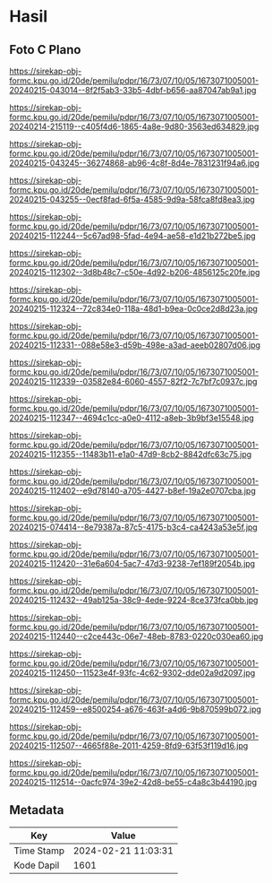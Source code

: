 # Hasil

## Foto C Plano

https://sirekap-obj-formc.kpu.go.id/20de/pemilu/pdpr/16/73/07/10/05/1673071005001-20240215-043014--8f2f5ab3-33b5-4dbf-b656-aa87047ab9a1.jpg

https://sirekap-obj-formc.kpu.go.id/20de/pemilu/pdpr/16/73/07/10/05/1673071005001-20240214-215119--c405f4d6-1865-4a8e-9d80-3563ed634829.jpg

https://sirekap-obj-formc.kpu.go.id/20de/pemilu/pdpr/16/73/07/10/05/1673071005001-20240215-043245--36274868-ab96-4c8f-8d4e-7831231f94a6.jpg

https://sirekap-obj-formc.kpu.go.id/20de/pemilu/pdpr/16/73/07/10/05/1673071005001-20240215-043255--0ecf8fad-6f5a-4585-9d9a-58fca8fd8ea3.jpg

https://sirekap-obj-formc.kpu.go.id/20de/pemilu/pdpr/16/73/07/10/05/1673071005001-20240215-112244--5c67ad98-5fad-4e94-ae58-e1d21b272be5.jpg

https://sirekap-obj-formc.kpu.go.id/20de/pemilu/pdpr/16/73/07/10/05/1673071005001-20240215-112302--3d8b48c7-c50e-4d92-b206-4856125c20fe.jpg

https://sirekap-obj-formc.kpu.go.id/20de/pemilu/pdpr/16/73/07/10/05/1673071005001-20240215-112324--72c834e0-118a-48d1-b9ea-0c0ce2d8d23a.jpg

https://sirekap-obj-formc.kpu.go.id/20de/pemilu/pdpr/16/73/07/10/05/1673071005001-20240215-112331--088e58e3-d59b-498e-a3ad-aeeb02807d06.jpg

https://sirekap-obj-formc.kpu.go.id/20de/pemilu/pdpr/16/73/07/10/05/1673071005001-20240215-112339--03582e84-6060-4557-82f2-7c7bf7c0937c.jpg

https://sirekap-obj-formc.kpu.go.id/20de/pemilu/pdpr/16/73/07/10/05/1673071005001-20240215-112347--4694c1cc-a0e0-4112-a8eb-3b9bf3e15548.jpg

https://sirekap-obj-formc.kpu.go.id/20de/pemilu/pdpr/16/73/07/10/05/1673071005001-20240215-112355--11483b11-e1a0-47d9-8cb2-8842dfc63c75.jpg

https://sirekap-obj-formc.kpu.go.id/20de/pemilu/pdpr/16/73/07/10/05/1673071005001-20240215-112402--e9d78140-a705-4427-b8ef-19a2e0707cba.jpg

https://sirekap-obj-formc.kpu.go.id/20de/pemilu/pdpr/16/73/07/10/05/1673071005001-20240215-074414--8e79387a-87c5-4175-b3c4-ca4243a53e5f.jpg

https://sirekap-obj-formc.kpu.go.id/20de/pemilu/pdpr/16/73/07/10/05/1673071005001-20240215-112420--31e6a604-5ac7-47d3-9238-7ef189f2054b.jpg

https://sirekap-obj-formc.kpu.go.id/20de/pemilu/pdpr/16/73/07/10/05/1673071005001-20240215-112432--49ab125a-38c9-4ede-9224-8ce373fca0bb.jpg

https://sirekap-obj-formc.kpu.go.id/20de/pemilu/pdpr/16/73/07/10/05/1673071005001-20240215-112440--c2ce443c-06e7-48eb-8783-0220c030ea60.jpg

https://sirekap-obj-formc.kpu.go.id/20de/pemilu/pdpr/16/73/07/10/05/1673071005001-20240215-112450--11523e4f-93fc-4c62-9302-dde02a9d2097.jpg

https://sirekap-obj-formc.kpu.go.id/20de/pemilu/pdpr/16/73/07/10/05/1673071005001-20240215-112459--e8500254-a676-463f-a4d6-9b870599b072.jpg

https://sirekap-obj-formc.kpu.go.id/20de/pemilu/pdpr/16/73/07/10/05/1673071005001-20240215-112507--4665f88e-2011-4259-8fd9-63f53f119d16.jpg

https://sirekap-obj-formc.kpu.go.id/20de/pemilu/pdpr/16/73/07/10/05/1673071005001-20240215-112514--0acfc974-39e2-42d8-be55-c4a8c3b44190.jpg


## Metadata

| Key        | Value               |
| ---------- | ------------------- |
| Time Stamp | 2024-02-21 11:03:31 |
| Kode Dapil | 1601                |



